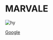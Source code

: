 # MARVALE

![hy](https://static-cse.canva.com/blob/847064/29.jpg "frrrrf")

[Google](https://google.com)